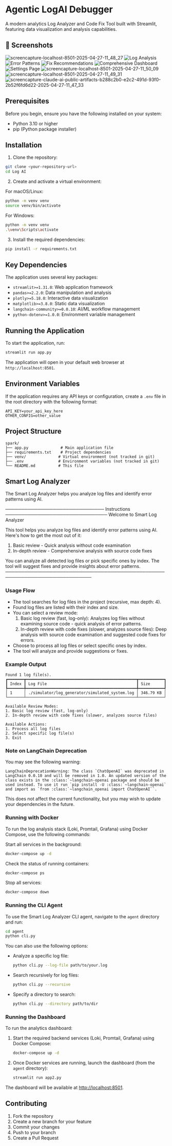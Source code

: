# Agentic LogAI Debugger

A modern analytics Log Analyzer and Code Fix Tool built with Streamlit, featuring data visualization and analysis capabilities.

## 📸 Screenshots

![screencapture-localhost-8501-2025-04-27-11_48_27](https://github.com/user-attachments/assets/90ae05ea-0fac-4e64-a485-514ab49afe1d)
![Log Analysis](assets/Screenshot%202025-04-27%20at%2011.48.17%E2%80%AFAM.png)
![Error Patterns](assets/Screenshot%202025-04-27%20at%2011.48.50%E2%80%AFAM.png)
![Fix Recommendations](assets/Screenshot%202025-04-27%20at%2011.49.02%E2%80%AFAM.png)
![Comprehensive Dashboard](assets/screencapture-claude-ai-public-artifacts-b288c2b0-e2c2-491d-93f0-2b52f6fd6d22-2025-04-27-11_46_27.png)
![Settings Page](assets/Screenshot%202025-04-25%20at%205.59.08%E2%80%AFPM.png)
![screencapture-localhost-8501-2025-04-27-11_50_09](https://github.com/user-attachments/assets/af6cf5b7-9bf1-438b-9ded-316145b45f9d)
![screencapture-localhost-8501-2025-04-27-11_49_31](https://github.com/user-attachments/assets/7a54cf42-896c-42a3-ba53-b984d71b689f)
![screencapture-claude-ai-public-artifacts-b288c2b0-e2c2-491d-93f0-2b52f6fd6d22-2025-04-27-11_47_33](https://github.com/user-attachments/assets/45d88d9d-b320-4dce-86ca-e6e36e399010)





## Prerequisites

Before you begin, ensure you have the following installed on your system:
- Python 3.10 or higher
- pip (Python package installer)

## Installation

1. Clone the repository:
```bash
git clone <your-repository-url>
cd Log AI
```

2. Create and activate a virtual environment:

For macOS/Linux:
```bash
python -m venv venv
source venv/bin/activate
```

For Windows:
```bash
python -m venv venv
.\venv\Scripts\activate
```

3. Install the required dependencies:
```bash
pip install -r requirements.txt
```

## Key Dependencies

The application uses several key packages:
- `streamlit>=1.31.0`: Web application framework
- `pandas>=2.2.0`: Data manipulation and analysis
- `plotly>=5.18.0`: Interactive data visualization
- `matplotlib>=3.8.0`: Static data visualization
- `langchain-community>=0.0.10`: AI/ML workflow management
- `python-dotenv>=1.0.0`: Environment variable management

## Running the Application

To start the application, run:
```bash
streamlit run app.py
```

The application will open in your default web browser at `http://localhost:8501`.

## Environment Variables

If the application requires any API keys or configuration, create a `.env` file in the root directory with the following format:

```
API_KEY=your_api_key_here
OTHER_CONFIG=other_value
```

## Project Structure

```
spark/
├── app.py              # Main application file
├── requirements.txt    # Project dependencies
├── venv/              # Virtual environment (not tracked in git)
├── .env               # Environment variables (not tracked in git)
└── README.md          # This file
```

## Smart Log Analyzer

The Smart Log Analyzer helps you analyze log files and identify error patterns using AI.

─────────────────────────────── Instructions ────────────────────────────────
Welcome to Smart Log Analyzer

This tool helps you analyze log files and identify error patterns using AI. Here's how to get the most out of it:

1. Basic review - Quick analysis without code examination
2. In-depth review - Comprehensive analysis with source code fixes

You can analyze all detected log files or pick specific ones by index. The tool will suggest fixes and provide insights about error patterns.
─────────────────────────────────────────────────────────────────────────────

### Usage Flow
- The tool searches for log files in the project (recursive, max depth: 4).
- Found log files are listed with their index and size.
- You can select a review mode:
  1. Basic log review (fast, log-only): Analyzes log files without examining source code - quick analysis of error patterns.
  2. In-depth review with code fixes (slower, analyzes source files): Deep analysis with source code examination and suggested code fixes for errors.
- Choose to process all log files or select specific ones by index.
- The tool will analyze and provide suggestions or fixes.

### Example Output
```
Found 1 log file(s).
┏━━━━━━━┳━━━━━━━━━━━━━━━━━━━━━━━━━━━━━━━━━━━━━━━━━━━━━━━━┳━━━━━━━━━━━┓
┃ Index ┃ Log File                                       ┃ Size      ┃
┡━━━━━━━╇━━━━━━━━━━━━━━━━━━━━━━━━━━━━━━━━━━━━━━━━━━━━━━━━╇━━━━━━━━━━━┩
│ 1     │ ./simulator/log_generator/simulated_system.log │ 346.79 KB │
└───────┴────────────────────────────────────────────────┴───────────┘

Available Review Modes:
1. Basic log review (fast, log-only)
2. In-depth review with code fixes (slower, analyzes source files)

Available Actions:
1. Process all log files
2. Select specific log file(s)
3. Exit
```

### Note on LangChain Deprecation
You may see the following warning:
```
LangChainDeprecationWarning: The class `ChatOpenAI` was deprecated in LangChain 0.0.10 and will be removed in 1.0. An updated version of the class exists in the :class:`~langchain-openai package and should be used instead. To use it run `pip install -U :class:`~langchain-openai` and import as `from :class:`~langchain_openai import ChatOpenAI``.
```
This does not affect the current functionality, but you may wish to update your dependencies in the future.

### Running with Docker
To run the log analysis stack (Loki, Promtail, Grafana) using Docker Compose, use the following commands:

Start all services in the background:
```bash
docker-compose up -d
```

Check the status of running containers:
```bash
docker-compose ps
```

Stop all services:
```bash
docker-compose down
```

### Running the CLI Agent
To use the Smart Log Analyzer CLI agent, navigate to the `agent` directory and run:

```bash
cd agent
python cli.py
```

You can also use the following options:
- Analyze a specific log file:
  ```bash
  python cli.py --log-file path/to/your.log
  ```
- Search recursively for log files:
  ```bash
  python cli.py --recursive
  ```
- Specify a directory to search:
  ```bash
  python cli.py --directory path/to/dir
  ```

### Running the Dashboard
To run the analytics dashboard:

1. Start the required backend services (Loki, Promtail, Grafana) using Docker Compose:
   ```bash
   docker-compose up -d
   ```

2. Once Docker services are running, launch the dashboard (from the `agent` directory):
   ```bash
   streamlit run app2.py
   ```

The dashboard will be available at [http://localhost:8501](http://localhost:8501).

## Contributing

1. Fork the repository
2. Create a new branch for your feature
3. Commit your changes
4. Push to your branch
5. Create a Pull Request
